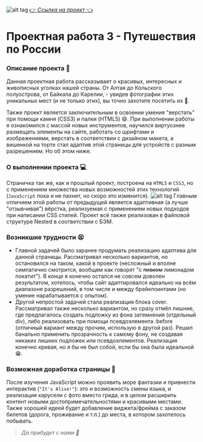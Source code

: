 ![alt tag](https://i.postimg.cc/QCbBjK01/image.jpg)
[:point_right: _Ссылка на проект_ :point_left:](https://ezzzkryak.github.io/russian-travel/)

# Проектная работа 3 - Путешествия по России
### Описание проекта :book:
Данная проектная работа рассказывает о красивых, интересных и живописных уголках нашей страны. От Алтая до Кольского полуострова, от Байкала до Карелии, - увидев фотографии этих уникальных мест (и не только этих), вы точно захотите посетить их 🏃.

Также проект является заключительным в освоении умения "верстать" при помощи камня (CSS3) и палки (HTML5) :smile:. При выполнении работы я ознакомился с массой новых инструментов, научился виртуознее размещать элементы на сайте, работать со шрифтами и изображениями, верстать в соответствии с дизайном макета, а вишенкой на торте стал адаптив этой страницы для устройств с разным разрешением. Но об этом ниже.

### О выполнении проекта :computer:
Страничка так же, как и прошлый проект, построена на `HTML5` и `CSS3`, но с применением множества новых возможностей этих технологий (`JavaScript` пока и не пахнет, но скоро это изменится).
![alt tag](https://i.postimg.cc/d30H9rkV/johny.jpg)
Главным отличием этой работы от предыдущей является адаптивная (а лучше "отзывчивая") вёрстка, реализуемая с применением новых подходов при написании CSS стилей. Проект всё также реализован в файловой структуре Nested в соответствии с БЭМ.
### Возникшие трудности :tired_face:
- Главной задачей было заранее продумать реализацию адаптива для данной страницы. Рассматривал несколько вариантов, но остановился на таком, какой в проекте (несложный и вполне симпатично смотрится, вообщем как говорят "с ~~пивком~~ лимонадом покатит").
В конце я конечно остался не совсем доволен результатом, хотелось, чтобы сайт адаптировался идеально на всём диапазоне разрешений, в том числе и между брейкпоинтами (но умение нарабатывается с опытом).
- Другой непростой задачей стала реализация блока cover. Рассматривал также несколько вариантом, но сразу отмёл лишние, где предлагалось создать подложку из фона затемнения (отдельный div), либо реализовать при помощи псевдоэлемента :before (отличный вариант между прочим, использую в другой раз). Решил банально применить прозрачность к самому фону, не создавая никаких лишних подложек или псевдоэлементов. Реализация конечно кривая, но я бы не был собой, если бы она была идеальной :grin:.
### Возможная доработка страницы :wrench:
После изучения JavaScript можно проявить море фантазии и привнести интерактив (`"It's Alive!"`): это и возможность смены языка, и реализация карусели с фото вместо грида, и в целом расширить контент новыми достопримечательностями и красивыми местами. Также хорошей идеей будет добавление виджета/фрейма с заказом билетов (дорога, проживание и т.п.) до места, в котором захотелось побывать.
>_Да прибудет с нами :metal:_
